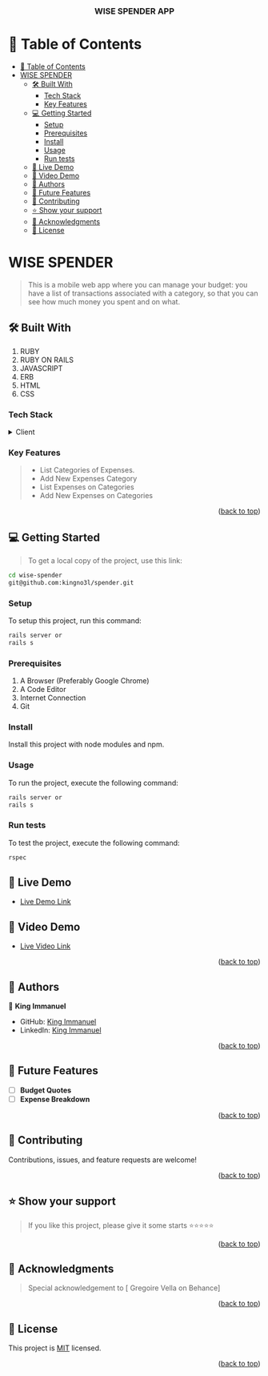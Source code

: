 <a name="readme-top"></a>

<div align="center">

<!-- MAIN HEADING -->

  <h3><b>WISE SPENDER APP</b></h3>

</div>

<!-- TABLE OF CONTENTS -->

# 📗 Table of Contents

- [📗 Table of Contents](#-table-of-contents)
- [WISE SPENDER ](#wise-spender-)
  - [🛠 Built With ](#-built-with-)
    - [Tech Stack ](#tech-stack-)
    - [Key Features ](#key-features-)
  - [💻 Getting Started ](#-getting-started-)
    - [Setup](#setup)
    - [Prerequisites](#prerequisites)
    - [Install](#install)
    - [Usage](#usage)
    - [Run tests](#run-tests)
  - [🚀 Live Demo ](#-live-demo-)
  - [🚀 Video Demo ](#-video-demo-)
  - [👥 Authors ](#-authors-)
  - [🔭 Future Features ](#-future-features-)
  - [🤝 Contributing ](#-contributing-)
  - [⭐️ Show your support ](#️-show-your-support-)
  - [🙏 Acknowledgments ](#-acknowledgments-)
  - [📝 License ](#-license-)

<!-- INTRO -->

# WISE SPENDER <a name="about-project"></a>

> This is a mobile web app where you can manage your budget: you have a list of transactions associated with a category, so that you can see how much money you spent and on what.
## 🛠 Built With <a name="built-with"></a>

1. RUBY
2. RUBY ON RAILS
3. JAVASCRIPT
4. ERB
5. HTML
6. CSS

### Tech Stack <a name="tech-stack"></a>

<details>
  <summary>Client</summary>
  <ul>
    <li><a href="https://ruby.org/">RUBY</a></li>
    <li><a href="https://ror.org/">RAILS</a></li>
    <li><a href="https://javascript.org/">JAVASCRIPT</a></li>
  </ul>
</details>

<!-- Features -->

### Key Features <a name="key-features"></a>

> - List Categories of Expenses.
> - Add New Expenses Category
> - List Expenses on Categories
> - Add New Expenses on Categories

<p align="right">(<a href="#readme-top">back to top</a>)</p>

<!-- GETTING STARTED -->

## 💻 Getting Started <a name="getting-started"></a>

> To get a local copy of the project, use this link:

```sh
cd wise-spender
git@github.com:kingno3l/spender.git
```

<!-- SETUP -->

### Setup

To setup this project, run this command:

```sh
rails server or 
rails s
```

### Prerequisites

1. A Browser (Preferably Google Chrome)
2. A Code Editor
3. Internet Connection
4. Git

<!-- INSTALL -->

### Install

Install this project with node modules and npm.

### Usage

To run the project, execute the following command:

```sh
rails server or 
rails s
```

### Run tests

To test the project, execute the following command:

```sh
rspec
```

## 🚀 Live Demo <a name="live-demo"></a>

- [Live Demo Link](https://wise-spender.onrender.com/)

## 🚀 Video Demo <a name="live-demo"></a>

- [Live Video Link](https://www.loom.com/share/fffc648647564e32b1373c5e9466a2dd)

<p align="right">(<a href="#readme-top">back to top</a>)</p>

<!-- AUTHORS -->

## 👥 Authors <a name="authors"></a>

👤 **King Immanuel**

- GitHub: [King Immanuel](https://github.com/Kingno3l)
- LinkedIn: [King Immanuel](https://www.linkedin.com/in/kingno3l)


<p align="right">(<a href="#readme-top">back to top</a>)</p>

## 🔭 Future Features <a name="future-features"></a>

- [ ] **Budget Quotes**
- [ ] **Expense Breakdown**
<!-- - [ ] **Repost posts** -->


<p align="right">(<a href="#readme-top">back to top</a>)</p>

<!-- CONTRIBUTION -->

## 🤝 Contributing <a name="contributing"></a>

Contributions, issues, and feature requests are welcome!

<p align="right">(<a href="#readme-top">back to top</a>)</p>

<!--SUPPORT -->

## ⭐️ Show your support <a name="support"></a>

> If you like this project, please give it some starts ⭐️⭐️⭐️⭐️⭐️

<p align="right">(<a href="#readme-top">back to top</a>)</p>

<!-- ACKNOWLEDGEMENTS -->

## 🙏 Acknowledgments <a name="acknowledgements"></a>

> Special acknowledgement to [ Gregoire Vella on Behance]

<p align="right">(<a href="#readme-top">back to top</a>)</p>

<!-- LICENSE -->

## 📝 License <a name="license"></a>

This project is [MIT](/LICENSE) licensed.

<p align="right">(<a href="#readme-top">back to top</a>)</p>
